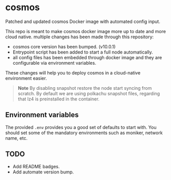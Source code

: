 # cosmos
Patched and updated cosmos Docker image with automated config input.

This repo is meant to make cosmos docker image more up to date and more cloud native.
multiple changes has been made through this repository:

- cosmos core version has been bumped. (v10.0.1)
 - Entrypoint script has been added to start a full node automatically.
 - all config files has been embedded through docker image and they are configurable via environment variables.


These changes will help you to deploy cosmos in a cloud-native environment easier.

>**Note**
> By disabling snapshot restore the node start syncing from scratch.
> By default we are using polkachu snapshot files, regarding that lz4 is preinstalled in the container.

## Environment variables

The provided `.env` provides you a good set of defaults to start with. You should set some of the mandatory environments such as moniker, network name, etc.

## TODO
 - Add README badges.
 - Add automate version bump.

